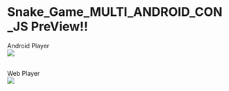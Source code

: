 # Snake_Game_MULTI_ANDROID_CON_JS PreView!!
Android Player<br>
<img src = "https://user-images.githubusercontent.com/29751867/39467197-c1ace648-4d67-11e8-9694-76d7deed0ee4.gif" /> <br><br>

Web Player<br>
<img src = "https://user-images.githubusercontent.com/29751867/39467198-c1d60ee2-4d67-11e8-9e13-619c26be40d8.gif" /> <br>
